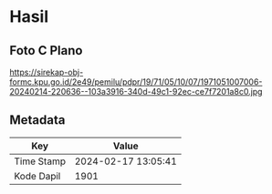 # Hasil

## Foto C Plano

https://sirekap-obj-formc.kpu.go.id/2e49/pemilu/pdpr/19/71/05/10/07/1971051007006-20240214-220636--103a3916-340d-49c1-92ec-ce7f7201a8c0.jpg


## Metadata

| Key        | Value               |
| ---------- | ------------------- |
| Time Stamp | 2024-02-17 13:05:41 |
| Kode Dapil | 1901                |



